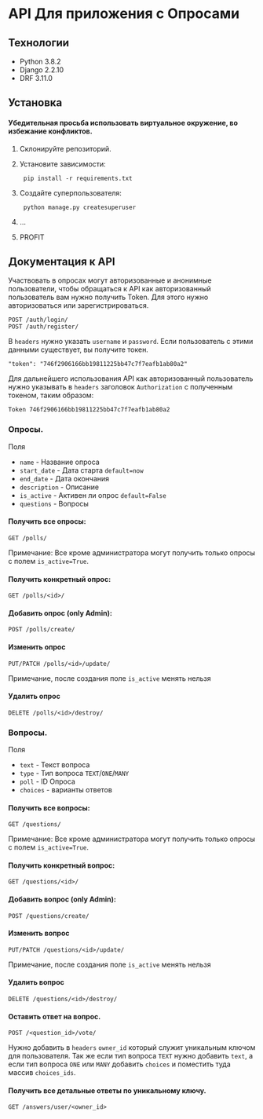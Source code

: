 # API Для приложения с Опросами

## Технологии
- Python 3.8.2
- Django 2.2.10
- DRF 3.11.0

## Установка
#### Убедительная просьба использовать виртуальное окружение, во избежание конфликтов.

1. Склонируйте репозиторий.

2. Установите зависимости:

        pip install -r requirements.txt
    
3. Создайте суперпользователя:

        python manage.py createsuperuser
        
4. ...
5. PROFIT

## Документация к API

Участвовать в опросах могут авторизованные и анонимные пользователи, чтобы обращаться к API как авторизованный пользователь вам нужно получить Token. Для этого нужно авторизоваться или зарегистрироваться.
    
    POST /auth/login/
    POST /auth/register/
    
В `headers` нужно указать `username` и `password`.
Если пользователь с этими данными существует, вы получите токен.

    "token": "746f2906166bb19811225bb47c7f7eafb1ab80a2"
    
Для дальнейшего использования API как авторизованный пользователь нужно указывать в `headers`
заголовок `Authorization` с полученным токеном, таким образом:

    Token 746f2906166bb19811225bb47c7f7eafb1ab80a2
    
### Опросы.
Поля
- `name` - Название опроса
- `start_date` - Дата старта `default=now`
- `end_date` - Дата окончания
- `description` - Описание
- `is_active` - Активен ли опрос `default=False`
- `questions` - Вопросы
#### Получить все опросы:
   
    
    GET /polls/
Примечание: Все кроме администратора могут получить только опросы с полем `is_active=True`.

#### Получить конкретный опрос:

    GET /polls/<id>/
    
#### Добавить опрос (only Admin):
    POST /polls/create/
    
#### Изменить опрос
    PUT/PATCH /polls/<id>/update/
    
Примечание, после создания поле `is_active` менять нельзя

#### Удалить опрос
    DELETE /polls/<id>/destroy/
    
    
### Вопросы.

Поля
- `text` - Текст вопроса
- `type` - Тип вопроса `TEXT`/`ONE`/`MANY`
- `poll` - ID Опроса
- `choices` - варианты ответов

#### Получить все вопросы:
   
    
    GET /questions/
Примечание: Все кроме администратора могут получить только опросы с полем `is_active=True`.

#### Получить конкретный вопрос:

    GET /questions/<id>/
    
#### Добавить вопрос (only Admin):
    POST /questions/create/
    
#### Изменить вопрос
    PUT/PATCH /questions/<id>/update/
    
Примечание, после создания поле `is_active` менять нельзя

#### Удалить вопрос
    DELETE /questions/<id>/destroy/
    
#### Оставить ответ на вопрос.

    POST /<question_id>/vote/
    
Нужно добавить в `headers` `owner_id` который служит уникальным ключом для пользователя.
Так же если тип вопроса `TEXT` нужно добавить `text`, а если тип вопроса `ONE` или `MANY` добавить `choices` и поместить туда массив `choices_ids`.

#### Получить все детальные ответы по уникальному ключу.
    
    GET /answers/user/<owner_id>
    
     


    


    



    

    
